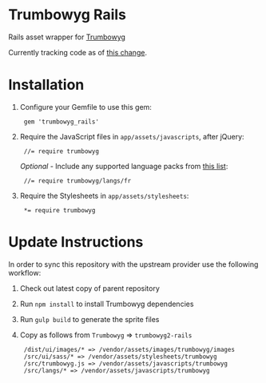 Trumbowyg Rails
==============

Rails asset wrapper for [Trumbowyg](https://github.com/Alex-D/Trumbowyg)

Currently tracking code as of [this change](https://github.com/Alex-D/Trumbowyg/commit/ec11c334d93316f82b6f65ece6f6cfc5af04ca46).

Installation
============

1. Configure your Gemfile to use this gem:

        gem 'trumbowyg_rails'

2. Require the JavaScript files in `app/assets/javascripts`, after jQuery:

        //= require trumbowyg

   *Optional* - Include any supported language packs from [this list](https://github.com/TikiTDO/trumbowyg-rails/tree/master/vendor/assets/javascripts/trumbowyg/langs):

        //= require trumbowyg/langs/fr

3. Require the Stylesheets in `app/assets/stylesheets`:

        *= require trumbowyg

Update Instructions
===================

In order to sync this repository with the upstream provider use the following workflow:

1. Check out latest copy of parent repository
2. Run `npm install` to install Trumbowyg dependencies
3. Run `gulp build` to generate the sprite files
4. Copy as follows from `Trumbowyg` => `trumbowyg2-rails`

        /dist/ui/images/* => /vendor/assets/images/trumbowyg/images
        /src/ui/sass/* => /vendor/assets/stylesheets/trumbowyg
        /src/trumbowyg.js => /vendor/assets/javascripts/trumbowyg
        /src/langs/* => /vendor/assets/javascripts/trumbowyg
